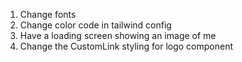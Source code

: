 1. Change fonts
2. Change color code in tailwind config
3. Have a loading screen showing an image of me
4. Change the CustomLink styling for logo component
